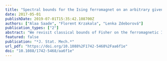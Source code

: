 ```yaml
---
title: "Spectral bounds for the Ising ferromagnet on an arbitrary given graph"
date: 2017-05-01
publishDate: 2019-07-01T15:35:42.108700Z
authors: ["Alaa Saade", "Florent Krzakala", "Lenka Zdeborová"]
publication_types: ["2"]
abstract: "We revisit classical bounds of Fisher on the ferromagnetic Ising model (Fisher 1967 Phys. Rev. 162 480), and show how to efficiently use them on an arbitrary given graph to rigorously upper-bound the partition function, magnetizations, and correlations. The results are valid on any finite graph, with arbitrary topology and arbitrary positive couplings and fields. Our results are based on high temperature expansions of the aforementioned quantities, and are expressed in terms of two related linear operators: the non-backtracking operator and the Bethe Hessian. As a by-product, we show that in a well-defined high-temperature region, the susceptibility propagation algorithm (Mezard 2009 J. Physiol. 103 107–13) converges and provides an upper bound on the true spin–spin correlations."
featured: false
publication: "*J. Stat. Mech.*"
url_pdf: "https://doi.org/10.1088%2F1742-5468%2Faa6f1e"
doi: "10.1088/1742-5468/aa6f1e"
---
```


